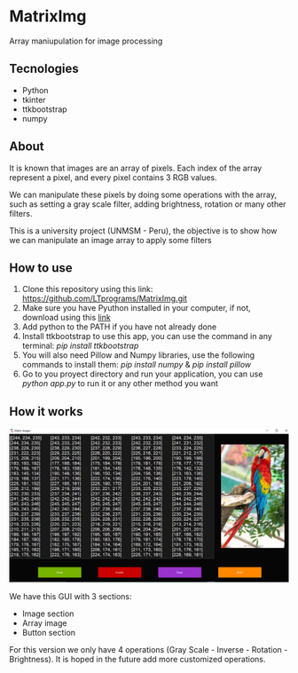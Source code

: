 <h1>MatrixImg</h1>

Array maniupulation for image processing

<h2>Tecnologies</h2>
<ul>
    <li>Python</li>
    <li>tkinter</li>
    <li>ttkbootstrap</li>
    <li>numpy</li>
</ul>

<h2>About</h2>
<p>
It is known that images are an array of pixels. Each index of the
array represent a pixel, and every pixel contains 3 RGB values.
</p>
<p>
We can manipulate these pixels by doing some operations with the array, 
such as setting a gray scale filter, adding brightness, rotation or many
other filters.
</p>
<p>
This is a university project (UNMSM - Peru), the objective is to show
how we can manipulate an image array to apply some filters
</p>

<h2>How to use</h2>
<ol>
    <li>Clone this repository using this link: <a href="https://github.com/LTprograms/MatrixImg.git">https://github.com/LTprograms/MatrixImg.git</a></li>
    <li>Make sure you have Pyuthon installed in your computer, if not, download using this <a href="https://www.python.org/downloads/" target="_blank">link</a></li>
    <li>Add python to the PATH if you have not already done</li>
    <li>Install ttkbootstrap to use this app, you can use the command in any terminal: <i>pip install ttkbootstrap</i></li>
    <li>You will also need Pillow and Numpy libraries, use the following commands to install them: <i>pip install numpy</i> & <i>pip install pillow</i></li>
    <li>Go to you proyect directory and run your application, you can use <i>python app.py</i> to run it or any other method you want</li>
</ol>

<h2>How it works</h2>
<img src="./img/img.png"/>
<p>
We have this GUI with 3 sections:
<ul>
    <li>Image section</li>
    <li>Array image</li>
    <li>Button section</li>
</ul>
For this version we only have 4 operations (Gray Scale - Inverse - Rotation - Brightness). It is hoped in the future add more customized operations.
</p>
